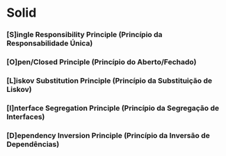 # Solid

### [S]ingle Responsibility Principle (Princípio da Responsabilidade Única)
### [O]pen/Closed Principle (Princípio do Aberto/Fechado)
### [L]iskov Substitution Principle (Princípio da Substituição de Liskov)
### [I]nterface Segregation Principle (Princípio da Segregação de Interfaces)
### [D]ependency Inversion Principle (Princípio da Inversão de Dependências)
